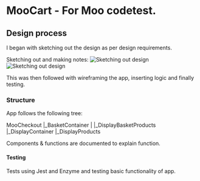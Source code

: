 # MooCart - For Moo codetest. 

## Design process

I began with sketching out the design as per design requirements.

Sketching out and making notes:
![Sketching out design](https://github.com/shtekhler/MooCart/blob/master/imagesReadme/IMG_20171019_164549.jpg?raw=true "Sketching out App Design 1")
![Sketching out design](https://github.com/shtekhler/MooCart/blob/master/imagesReadme/IMG_20171019_164606.jpg?raw=true "Sketching out App Design 2")

This was then followed with wireframing the app, inserting logic and finally testing. 

### Structure

App follows the following tree:

MooCheckout
  |_BasketContainer
  |  |_DisplayBasketProducts
  |_DisplayContainer
    |_DisplayProducts

Components & functions are documented to explain function.

#### Testing

Tests using Jest and Enzyme and testing basic functionality of app. 

